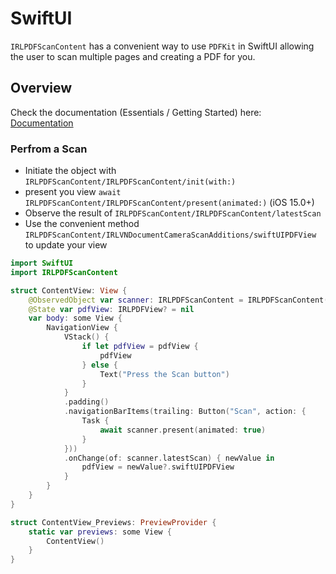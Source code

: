 # SwiftUI

``IRLPDFScanContent`` has a convenient way to use `PDFKit` in SwiftUI allowing the user to scan multiple pages and creating a PDF for you.

## Overview

Check the documentation (Essentials / Getting Started) here: [Documentation](https://irlpdfscancontent.irlmobile.com/tutorials/tutorial-table-of-contents)

### Perfrom a Scan

- Initiate the object with ``IRLPDFScanContent/IRLPDFScanContent/init(with:)``
- present you view `await` ``IRLPDFScanContent/IRLPDFScanContent/present(animated:)`` (iOS 15.0+)
- Observe the result of ``IRLPDFScanContent/IRLPDFScanContent/latestScan``
- Use the convenient method ``IRLPDFScanContent/IRLVNDocumentCameraScanAdditions/swiftUIPDFView`` to update your view

``` swift
import SwiftUI
import IRLPDFScanContent

struct ContentView: View {
    @ObservedObject var scanner: IRLPDFScanContent = IRLPDFScanContent()
    @State var pdfView: IRLPDFView? = nil
    var body: some View {
        NavigationView {
            VStack() {
                if let pdfView = pdfView {
                    pdfView
                } else {
                    Text("Press the Scan button")
                }
            }
            .padding()
            .navigationBarItems(trailing: Button("Scan", action: {
                Task {
                    await scanner.present(animated: true)
                }
            }))
            .onChange(of: scanner.latestScan) { newValue in
                pdfView = newValue?.swiftUIPDFView
            }
        }
    }
}

struct ContentView_Previews: PreviewProvider {
    static var previews: some View {
        ContentView()
    }
}
```


